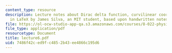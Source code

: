 ```yaml
---
content_type: resource
description: Lecture notes about Dirac delta function, curvilinear coordinates. Prepared
  in LaTeX by James Silva, an MIT student, based upon handwritten notes.
file: https://ol-ocw-studio-app-qa.s3.amazonaws.com/courses/8-022-physics-ii-electricity-and-magnetism-fall-2006/7486f42ced9fc4852b43ee4866c195d6_lecture6.pdf
file_type: application/pdf
resourcetype: Document
title: lecture6.pdf
uid: 7486f42c-ed9f-c485-2b43-ee4866c195d6
---
```

